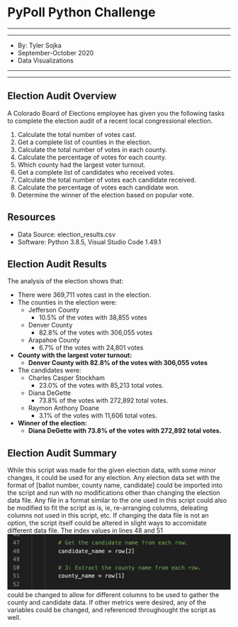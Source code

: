 # PyPoll Python Challenge

*****
*****

* By: Tyler Sojka
* September-October 2020 
* Data Visualizations

*****
*****

## Election Audit Overview
A Colorado Board of Elections employee has given you the following tasks to complete the election audit of a recent local congressional election.

1. Calculate the total number of votes cast.
2. Get a complete list of counties in the election.
3. Calculate the total number of votes in each county.
4. Calculate the percentage of votes for each county.
5. Which county had the largest voter turnout.
6. Get a complete list of candidates who received votes.
7. Calculate the total number of votes each candidate received.
8. Calculate the percentage of votes each candidate won.
9. Determine the winner of the election based on popular vote.

## Resources
- Data Source: election_results.csv
- Software: Python 3.8.5, Visual Studio Code 1.49.1

## Election Audit Results
 The analysis of the election shows that:
- There were 369,711 votes cast in the election.
- The counties in the election were:
  - Jefferson County
    - 10.5% of the votes with 38,855 votes
  - Denver County
    - 82.8% of the votes with 306,055 votes
  - Arapahoe County
    - 6.7% of the votes with 24,801 votes
- <b>County with the largest voter turnout:
  - Denver County with 82.8% of the votes with 306,055 votes </b>
- The candidates were:
  - Charles Casper Stockham
    - 23.0% of the votes with 85,213 total votes.
  - Diana DeGette
    - 73.8% of the votes with 272,892 total votes.
  - Raymon Anthony Doane
    - 3.1% of the votes with 11,606 total votes.
- <b>Winner of the election:
  - Diana DeGette with 73.8% of the votes with 272,892 total votes. </b>


## Election Audit Summary
While this script was made for the given election data, with some minor changes, it could be used for any election. Any election data set with the format of [ballot number, county name, candidate] could be imported into the script and run with no modifications other than changing the election data file. Any file in a format similar to the one used in this script could also be modified to fit the script as is, ie, re-arranging columns, deleating columns not used in this script, etc. If changing the data file is not an option, the script itself could be altered in slight ways to accomidate different data file. The index values in lines 48 and 51![48 and 51](Resources/candidate_county_index.png) <br>could be changed to allow for different columns to be used to gather the county and candidate data. If other metrics were desired, any of the variables could be changed, and referenced throughought the script as well. 
